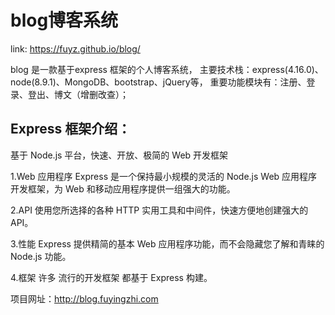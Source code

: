 # blog博客系统
link: https://fuyz.github.io/blog/

blog 是一款基于express 框架的个人博客系统，
主要技术栈：express(4.16.0)、node(8.9.1)、MongoDB、bootstrap、jQuery等，
重要功能模块有：注册、登录、登出、博文（增删改查）；


## Express 框架介绍：
基于 Node.js 平台，快速、开放、极简的 Web 开发框架

1.Web 应用程序
Express 是一个保持最小规模的灵活的 Node.js Web 应用程序开发框架，为 Web 和移动应用程序提供一组强大的功能。

2.API
使用您所选择的各种 HTTP 实用工具和中间件，快速方便地创建强大的 API。

3.性能
Express 提供精简的基本 Web 应用程序功能，而不会隐藏您了解和青睐的 Node.js 功能。

4.框架
许多 流行的开发框架 都基于 Express 构建。

项目网址：http://blog.fuyingzhi.com
